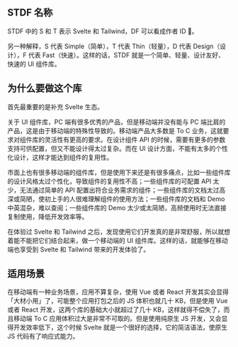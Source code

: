 ## STDF 名称

STDF 中的 S 和 T 表示 Svelte 和 Tailwind，DF 可以看成作者 ID 🤪。

另一种解释，S 代表 Simple（简单），T 代表 Thin（轻量），D 代表 Design（设计），F 代表 Fast（快速）。这样的话，STDF 就是一个简单、轻量、设计友好、快速的 UI 组件库。

## 为什么要做这个库

首先最重要的是补充 Svelte 生态。

关于 UI 组件库，PC 端有很多优秀的产品，但是移动端并没有能与 PC 端比肩的产品，这是由于移动端的特殊性导致的。移动端产品大多数是 To C 业务，这就要求对组件库的灵活性有更高的要求。在设计组件 API 的时候，需要有更多的参数支持可供配置，但又不能设计得太过复杂。而在 UI 设计方面，不能有太多的个性化设计，这样才能达到组件的复用性。

市面上也有很多移动端的组件库，但是使用下来还是有很多痛点，比如一些组件库的设计风格太过个性化，导致组件的复用性不高；一些组件库的可配置 API 太少，无法通过简单的 API 配置出符合业务需求的组件；一些组件库的文档太过高深或简陋，使初上手的人很难理解组件的使用方法；一些组件库的文档和 Demo 中英混杂，难以查阅；一些组件库的 Demo 太少或太简陋，高频使用时无法直接复制使用，降低开发效率等。

在体验过 Svelte 和 Tailwind 之后，发现使用它们开发真的是非常舒服，所以就想着能不能把它们结合起来，做一个移动端的 UI 组件库。这样的话，就能够在移动端也享受到 Svelte 和 Tailwind 带来的开发体验了。

## 适用场景

在移动端有一种业务场景，应用不算复杂，使用 Vue 或者 React 开发其实会显得「大材小用」了，可能整个应用打包之后的 JS 体积也就几十 KB，但是使用 Vue 或者 React 开发，这两个库的基础大小就超过了几十 KB，这样就得不偿失了，而且移动端 To C 应用体积过大是非常不可取的。但是使用纯原生 JS 开发，又会显得开发效率低下，这个时候 Svelte 就是一个很好的选择，它的简洁语法，使原生 JS 代码有了响应式能力。
